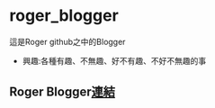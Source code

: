 # roger_blogger

這是Roger github之中的Blogger
* 興趣:各種有趣、不無趣、好不有趣、不好不無趣的事

## Roger Blogger[連結](https://rogerphysical.github.io/roger_blogger/index.html)
